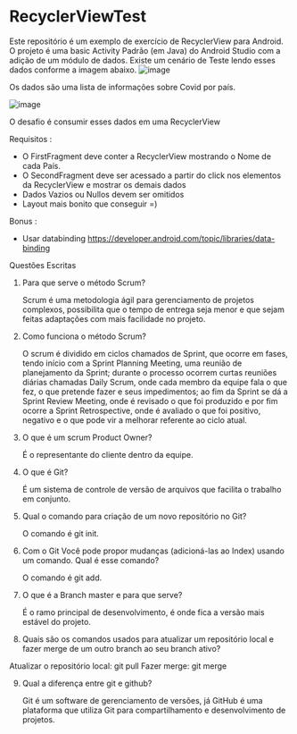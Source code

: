 # RecyclerViewTest

Este repositório é um exemplo de exercício de RecyclerView para Android. O projeto é uma basic Activity Padrão (em Java)  do Android Studio com a adição de um módulo de dados.
Existe um cenário de Teste lendo esses dados conforme a imagem abaixo.
![image](https://user-images.githubusercontent.com/49101112/185979761-214c86a3-047c-47c9-ae74-5272d9040f22.png)

Os dados são uma lista de informações sobre Covid por país.

![image](https://user-images.githubusercontent.com/49101112/185980984-88875bf8-3cdb-45a0-9383-698acb828213.png)


O desafio é consumir esses dados em uma RecyclerView 

Requisitos :
- O FirstFragment deve conter a RecyclerView mostrando o Nome de cada País.
- O SecondFragment deve ser acessado a partir do click nos elementos da RecyclerView e mostrar os demais dados
- Dados Vazios ou Nullos devem ser omitidos
- Layout mais bonito que conseguir =)

Bonus :
- Usar databinding https://developer.android.com/topic/libraries/data-binding

Questões Escritas 
1. Para que serve o método Scrum?


     Scrum é uma metodologia ágil para gerenciamento de projetos complexos, possibilita que o tempo de entrega seja menor e que sejam feitas adaptações com mais facilidade no projeto.

2. Como funciona o método Scrum? 


     O scrum é dividido em ciclos chamados de Sprint, que ocorre em fases, tendo início com a Sprint Planning Meeting, uma reunião de planejamento da Sprint; durante o processo ocorrem curtas reuniões diárias chamadas Daily Scrum, onde cada membro da equipe fala o que fez, o que pretende fazer e seus impedimentos; ao fim da Sprint se dá a Sprint Review Meeting, onde é revisado o que foi produzido e por fim ocorre a Sprint Retrospective, onde é avaliado o que foi positivo, negativo e o que pode vir a melhorar referente ao ciclo atual.

3. O que é um scrum Product Owner? 


     É o representante do cliente dentro da equipe.

4. O que é Git?


     É um sistema de controle de versão de arquivos que facilita o trabalho em conjunto.

5. Qual o comando para criação de um novo repositório no Git? 


    O comando é git init.

6. Com o Git Você pode propor mudanças (adicioná-las ao Index) usando um comando. Qual é esse comando? 
     
     
     O comando é git add.
     
7. O que é a Branch master e para que serve? 


     É o ramo principal de desenvolvimento, é onde fica a versão mais estável do projeto.
     
8. Quais são os comandos usados para atualizar um repositório local e fazer merge de um outro branch ao seu branch ativo? 


Atualizar o repositório local: git pull
    Fazer merge: git merge <nome do branch>
     
9. Qual a diferença entre git e github? 

     
     Git é um software de gerenciamento de versões, já GitHub é uma plataforma que utiliza Git para compartilhamento e desenvolvimento de projetos.


